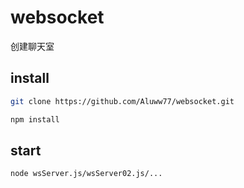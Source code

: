 # websocket
创建聊天室

## install
```bash
git clone https://github.com/Aluww77/websocket.git

npm install
```
## start
```
node wsServer.js/wsServer02.js/...
```

